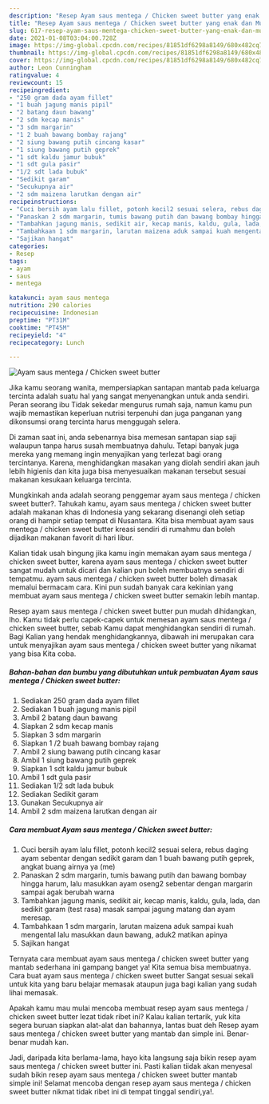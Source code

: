```yaml
---
description: "Resep Ayam saus mentega / Chicken sweet butter yang enak dan Mudah Dibuat"
title: "Resep Ayam saus mentega / Chicken sweet butter yang enak dan Mudah Dibuat"
slug: 617-resep-ayam-saus-mentega-chicken-sweet-butter-yang-enak-dan-mudah-dibuat
date: 2021-01-08T03:04:00.728Z
image: https://img-global.cpcdn.com/recipes/81851df6298a8149/680x482cq70/ayam-saus-mentega-chicken-sweet-butter-foto-resep-utama.jpg
thumbnail: https://img-global.cpcdn.com/recipes/81851df6298a8149/680x482cq70/ayam-saus-mentega-chicken-sweet-butter-foto-resep-utama.jpg
cover: https://img-global.cpcdn.com/recipes/81851df6298a8149/680x482cq70/ayam-saus-mentega-chicken-sweet-butter-foto-resep-utama.jpg
author: Leon Cunningham
ratingvalue: 4
reviewcount: 15
recipeingredient:
- "250 gram dada ayam fillet"
- "1 buah jagung manis pipil"
- "2 batang daun bawang"
- "2 sdm kecap manis"
- "3 sdm margarin"
- "1 2 buah bawang bombay rajang"
- "2 siung bawang putih cincang kasar"
- "1 siung bawang putih geprek"
- "1 sdt kaldu jamur bubuk"
- "1 sdt gula pasir"
- "1/2 sdt lada bubuk"
- "Sedikit garam"
- "Secukupnya air"
- "2 sdm maizena larutkan dengan air"
recipeinstructions:
- "Cuci bersih ayam lalu fillet, potonh kecil2 sesuai selera, rebus daging ayam sebentar dengan sedikit garam dan 1 buah bawang putih geprek, angkat buang airnya ya (me)"
- "Panaskan 2 sdm margarin, tumis bawang putih dan bawang bombay hingga harum, lalu masukkan ayam oseng2 sebentar dengan margarin sampai agak berubah warna"
- "Tambahkan jagung manis, sedikit air, kecap manis, kaldu, gula, lada, dan sedikit garam (test rasa) masak sampai jagung matang dan ayam meresap."
- "Tambahkaan 1 sdm margarin, larutan maizena aduk sampai kuah mengental lalu masukkan daun bawang, aduk2 matikan apinya"
- "Sajikan hangat"
categories:
- Resep
tags:
- ayam
- saus
- mentega

katakunci: ayam saus mentega 
nutrition: 290 calories
recipecuisine: Indonesian
preptime: "PT31M"
cooktime: "PT45M"
recipeyield: "4"
recipecategory: Lunch

---
```



![Ayam saus mentega / Chicken sweet butter](https://img-global.cpcdn.com/recipes/81851df6298a8149/680x482cq70/ayam-saus-mentega-chicken-sweet-butter-foto-resep-utama.jpg)

Jika kamu seorang wanita, mempersiapkan santapan mantab pada keluarga tercinta adalah suatu hal yang sangat menyenangkan untuk anda sendiri. Peran seorang ibu Tidak sekedar mengurus rumah saja, namun kamu pun wajib memastikan keperluan nutrisi terpenuhi dan juga panganan yang dikonsumsi orang tercinta harus menggugah selera.

Di zaman  saat ini, anda sebenarnya bisa memesan santapan siap saji walaupun tanpa harus susah membuatnya dahulu. Tetapi banyak juga mereka yang memang ingin menyajikan yang terlezat bagi orang tercintanya. Karena, menghidangkan masakan yang diolah sendiri akan jauh lebih higienis dan kita juga bisa menyesuaikan makanan tersebut sesuai makanan kesukaan keluarga tercinta. 



Mungkinkah anda adalah seorang penggemar ayam saus mentega / chicken sweet butter?. Tahukah kamu, ayam saus mentega / chicken sweet butter adalah makanan khas di Indonesia yang sekarang disenangi oleh setiap orang di hampir setiap tempat di Nusantara. Kita bisa membuat ayam saus mentega / chicken sweet butter kreasi sendiri di rumahmu dan boleh dijadikan makanan favorit di hari libur.

Kalian tidak usah bingung jika kamu ingin memakan ayam saus mentega / chicken sweet butter, karena ayam saus mentega / chicken sweet butter sangat mudah untuk dicari dan kalian pun boleh membuatnya sendiri di tempatmu. ayam saus mentega / chicken sweet butter boleh dimasak memalui bermacam cara. Kini pun sudah banyak cara kekinian yang membuat ayam saus mentega / chicken sweet butter semakin lebih mantap.

Resep ayam saus mentega / chicken sweet butter pun mudah dihidangkan, lho. Kamu tidak perlu capek-capek untuk memesan ayam saus mentega / chicken sweet butter, sebab Kamu dapat menghidangkan sendiri di rumah. Bagi Kalian yang hendak menghidangkannya, dibawah ini merupakan cara untuk menyajikan ayam saus mentega / chicken sweet butter yang nikamat yang bisa Kita coba.

<!--inarticleads1-->

##### Bahan-bahan dan bumbu yang dibutuhkan untuk pembuatan Ayam saus mentega / Chicken sweet butter:

1. Sediakan 250 gram dada ayam fillet
1. Sediakan 1 buah jagung manis pipil
1. Ambil 2 batang daun bawang
1. Siapkan 2 sdm kecap manis
1. Siapkan 3 sdm margarin
1. Siapkan 1 /2 buah bawang bombay rajang
1. Ambil 2 siung bawang putih cincang kasar
1. Ambil 1 siung bawang putih geprek
1. Siapkan 1 sdt kaldu jamur bubuk
1. Ambil 1 sdt gula pasir
1. Sediakan 1/2 sdt lada bubuk
1. Sediakan Sedikit garam
1. Gunakan Secukupnya air
1. Ambil 2 sdm maizena larutkan dengan air




<!--inarticleads2-->

##### Cara membuat Ayam saus mentega / Chicken sweet butter:

1. Cuci bersih ayam lalu fillet, potonh kecil2 sesuai selera, rebus daging ayam sebentar dengan sedikit garam dan 1 buah bawang putih geprek, angkat buang airnya ya (me)
1. Panaskan 2 sdm margarin, tumis bawang putih dan bawang bombay hingga harum, lalu masukkan ayam oseng2 sebentar dengan margarin sampai agak berubah warna
1. Tambahkan jagung manis, sedikit air, kecap manis, kaldu, gula, lada, dan sedikit garam (test rasa) masak sampai jagung matang dan ayam meresap.
1. Tambahkaan 1 sdm margarin, larutan maizena aduk sampai kuah mengental lalu masukkan daun bawang, aduk2 matikan apinya
1. Sajikan hangat




Ternyata cara membuat ayam saus mentega / chicken sweet butter yang mantab sederhana ini gampang banget ya! Kita semua bisa membuatnya. Cara buat ayam saus mentega / chicken sweet butter Sangat sesuai sekali untuk kita yang baru belajar memasak ataupun juga bagi kalian yang sudah lihai memasak.

Apakah kamu mau mulai mencoba membuat resep ayam saus mentega / chicken sweet butter lezat tidak ribet ini? Kalau kalian tertarik, yuk kita segera buruan siapkan alat-alat dan bahannya, lantas buat deh Resep ayam saus mentega / chicken sweet butter yang mantab dan simple ini. Benar-benar mudah kan. 

Jadi, daripada kita berlama-lama, hayo kita langsung saja bikin resep ayam saus mentega / chicken sweet butter ini. Pasti kalian tiidak akan menyesal sudah bikin resep ayam saus mentega / chicken sweet butter mantab simple ini! Selamat mencoba dengan resep ayam saus mentega / chicken sweet butter nikmat tidak ribet ini di tempat tinggal sendiri,ya!.

